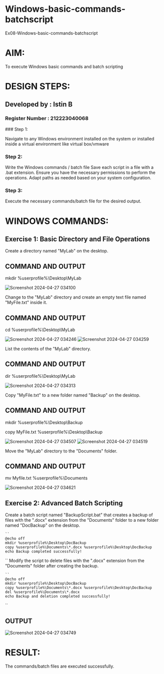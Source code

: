 # Windows-basic-commands-batchscript
Ex08-Windows-basic-commands-batchscript

# AIM:
To execute Windows basic commands and batch scripting

# DESIGN STEPS:
<h2>Developed by : Istin B </h2> 
<h3>Register Number : 212223040068</h3>
### Step 1:

Navigate to any Windows environment installed on the system or installed inside a virtual environment like virtual box/vmware 

### Step 2:

Write the Windows commands / batch file
Save each script in a file with a .bat extension.
Ensure you have the necessary permissions to perform the operations.
Adapt paths as needed based on your system configuration.
### Step 3:

Execute the necessary commands/batch file for the desired output. 




# WINDOWS COMMANDS:
## Exercise 1: Basic Directory and File Operations
Create a directory named "MyLab" on the desktop.


## COMMAND AND OUTPUT
mkdir %userprofile%\Desktop\MyLab

![Screenshot 2024-04-27 034100](https://github.com/anumitha2005/Windows-basic-commands-batchscript/assets/155522855/e30f6b69-f77f-42d7-a54b-04bca04e95c0)

Change to the "MyLab" directory and create an empty text file named "MyFile.txt" inside it.


## COMMAND AND OUTPUT
cd %userprofile%\Desktop\MyLab

![Screenshot 2024-04-27 034246](https://github.com/anumitha2005/Windows-basic-commands-batchscript/assets/155522855/f79cbd7b-f83a-4c4d-9339-6bae89645550)
![Screenshot 2024-04-27 034259](https://github.com/anumitha2005/Windows-basic-commands-batchscript/assets/155522855/936550fb-2570-42f2-8064-417044e31ba1)

List the contents of the "MyLab" directory.


## COMMAND AND OUTPUT
dir %userprofile%\Desktop\MyLab

![Screenshot 2024-04-27 034313](https://github.com/anumitha2005/Windows-basic-commands-batchscript/assets/155522855/cfeb1af8-2c29-4216-bd8f-1d51a001d4c4)

Copy "MyFile.txt" to a new folder named "Backup" on the desktop.

## COMMAND AND OUTPUT
mkdir %userprofile%\Desktop\Backup

copy MyFile.txt %userprofile%\Desktop\Backup

![Screenshot 2024-04-27 034507](https://github.com/anumitha2005/Windows-basic-commands-batchscript/assets/155522855/d6fcf539-94ea-49b6-8525-460073a6a526)
![Screenshot 2024-04-27 034519](https://github.com/anumitha2005/Windows-basic-commands-batchscript/assets/155522855/378f017c-d46b-46ba-94aa-d0c856777bb1)


Move the "MyLab" directory to the "Documents" folder.


## COMMAND AND OUTPUT
mv Myfile.txt %userprofile%\Documents

![Screenshot 2024-04-27 034621](https://github.com/anumitha2005/Windows-basic-commands-batchscript/assets/155522855/2679b968-1ed6-4016-8511-51b32671595c)


## Exercise 2: Advanced Batch Scripting
Create a batch script named "BackupScript.bat" that creates a backup of files with the ".docx" extension from the "Documents" folder to a new folder named "DocBackup" on the desktop.
```
``
@echo off
mkdir %userprofile%\Desktop\DocBackup
copy %userprofile%\Documents\*.docx %userprofile%\Desktop\DocBackup
echo Backup completed successfully!
```
``
Modify the script to delete files with the ".docx" extension from the "Documents" folder after creating the backup.
```
``
@echo off
mkdir %userprofile%\Desktop\DocBackup
copy %userprofile%\Documents\*.docx %userprofile%\Desktop\DocBackup
del %userprofile%\Documents\*.docx
echo Backup and deletion completed successfully!

```
``




## OUTPUT

![Screenshot 2024-04-27 034749](https://github.com/anumitha2005/Windows-basic-commands-batchscript/assets/155522855/b45ef9f5-90ea-4fb2-91ad-88e42bc4f17b)




# RESULT:
The commands/batch files are executed successfully.

